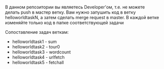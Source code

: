 В данном репозитории вы являетесь Developer'ом, т.е. не можете делать push в мастер ветку. Вам нужно запушить код в ветку helloworldtaskN, а затем сделать merge request в master. В каждой ветке изменяйте только код в папке соответствующей задачи

Сопоставление задач веткам:
- helloworldtask1 - sum
- helloworldtask2 - tour0
- helloworldtask3 - wordcount
- helloworldtask4 - urlfetch
- helloworldtask5 - fetchall
